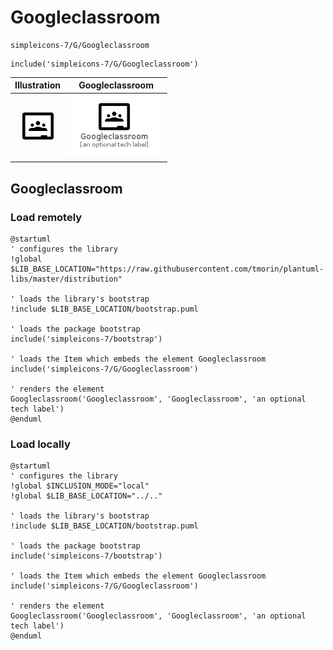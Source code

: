 # Googleclassroom


```text
simpleicons-7/G/Googleclassroom
```

```text
include('simpleicons-7/G/Googleclassroom')
```



| Illustration | Googleclassroom |
| :---: | :---: |
| ![illustration for Illustration](../../simpleicons-7/G/Googleclassroom.png) | ![illustration for Googleclassroom](../../simpleicons-7/G/Googleclassroom.Local.png) |




## Googleclassroom

### Load remotely
```plantuml
@startuml
' configures the library
!global $LIB_BASE_LOCATION="https://raw.githubusercontent.com/tmorin/plantuml-libs/master/distribution"

' loads the library's bootstrap
!include $LIB_BASE_LOCATION/bootstrap.puml

' loads the package bootstrap
include('simpleicons-7/bootstrap')

' loads the Item which embeds the element Googleclassroom
include('simpleicons-7/G/Googleclassroom')

' renders the element
Googleclassroom('Googleclassroom', 'Googleclassroom', 'an optional tech label')
@enduml
```

### Load locally
```plantuml
@startuml
' configures the library
!global $INCLUSION_MODE="local"
!global $LIB_BASE_LOCATION="../.."

' loads the library's bootstrap
!include $LIB_BASE_LOCATION/bootstrap.puml

' loads the package bootstrap
include('simpleicons-7/bootstrap')

' loads the Item which embeds the element Googleclassroom
include('simpleicons-7/G/Googleclassroom')

' renders the element
Googleclassroom('Googleclassroom', 'Googleclassroom', 'an optional tech label')
@enduml
```


